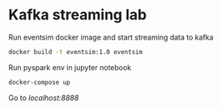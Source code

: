 # Kafka streaming lab

Run eventsim docker image and start streaming data to kafka
```bash
docker build -t eventsim:1.0 eventsim
```

Run pyspark env in jupyter notebook
```bash
docker-compose up
```

Go to *localhost:8888*